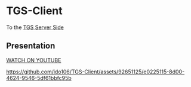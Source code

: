 # TGS-Client

To the [TGS Server Side](https://github.com/ido106/TGS-Server)

## Presentation
[WATCH ON YOUTUBE](https://youtu.be/Wchd-b0jVYI?si=dyp4IlOJpMuhkh_L)

https://github.com/ido106/TGS-Client/assets/92651125/e0225115-8d00-4624-9546-5df61bbfc95b
